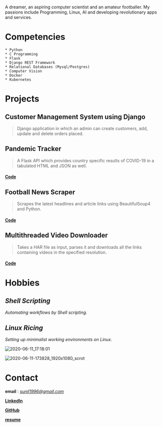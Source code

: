  A dreamer, an aspiring computer scientist and an amateur footballer. My passions include Programming, Linux, AI and developing revolutionary apps and services.

# Competencies

    * Python
    * C Programming 
    * Flask
    * Django REST Framework
    * Relational Databases (Mysql/Postgres) 
    * Computer Vision 
    * Docker 
    * Kubernetes
    
# Projects

## **Customer Management System using Django**
> Django application in which an admin can create customers, add, update and delete orders placed.


## **Pandemic Tracker**
> A Flask API which provides country specific results of COVID-19 in a tabulated HTML and JSON as well.    
    
#### [Code](https://github.com/sunilRF9/COVID-19-Flask-API/tree/beta)
    

## **Football News Scraper**
> Scrapes the latest headlines and article links using BeautifulSoup4 and Python.    
    
#### [Code](https://github.com/sunilRF9/News-scrapper)


## **Multithreaded Video Downloader**
> Takes a HAR file as input, parses it and downloads all the links containing videos in the specified resolution.    
    
#### [Code](https://github.com/sunilRF9/Video-downloader-from-a-HAR-file)

# Hobbies


## *Shell Scripting*
_Automating workflows by Shell scripting._


## *Linux Ricing*
_Setting up minimalist working environments on Linux._ 

![2020-06-11_17:18:01](https://user-images.githubusercontent.com/45355098/84382179-ebdb7c80-ac07-11ea-9122-8f822fcc0f7d.png)

![2020-06-11-173828_1920x1080_scrot](https://user-images.githubusercontent.com/45355098/84383804-92c11800-ac0a-11ea-8f40-ae0f5afb4ad2.png)

# Contact

**email** : *sunil1996@gmail.com*

**[LinkedIn](https://www.linkedin.com/in/sunil-subramanya-bs-301188169/)**

**[GitHub](https://www.github.com/sunilRF9)**

**[resume](https://github.com/sunilRF9/Sunil-Subramanya/files/4764979/Sunil.Subramanya-June.pdf)**

